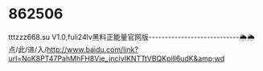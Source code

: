 # 862506
tttzzz668.su V1.0,fuli24lv黑料正能量官网版----------------------------🌦🌦点/此/进/入/http://www.baidu.com/link?url=NoK8PT47PahMhFH8Vie_jnciyIKNTTtVBQKpill6udK&amp;wd
